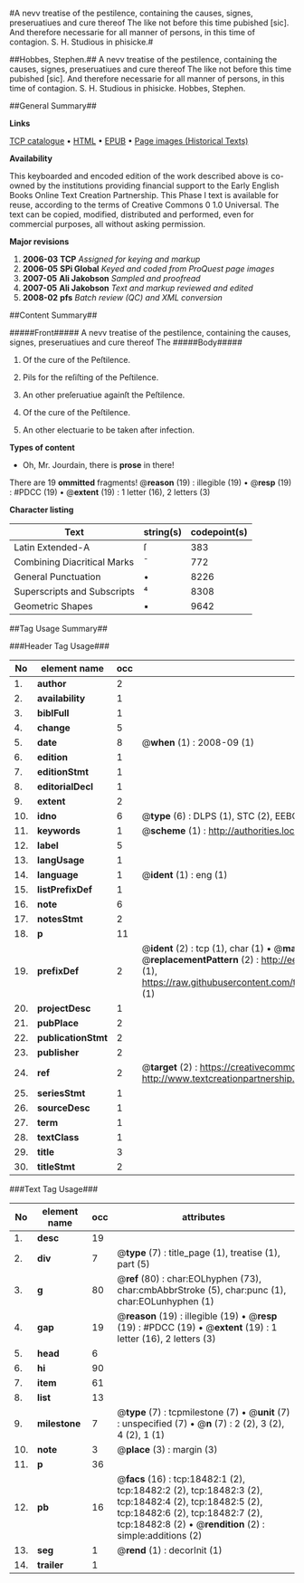 #A nevv treatise of the pestilence, containing the causes, signes, preseruatiues and cure thereof The like not before this time pubished [sic]. And therefore necessarie for all manner of persons, in this time of contagion. S. H. Studious in phisicke.#

##Hobbes, Stephen.##
A nevv treatise of the pestilence, containing the causes, signes, preseruatiues and cure thereof The like not before this time pubished [sic]. And therefore necessarie for all manner of persons, in this time of contagion. S. H. Studious in phisicke.
Hobbes, Stephen.

##General Summary##

**Links**

[TCP catalogue](http://www.ota.ox.ac.uk/tcp/)  • 
[HTML](http://tei.it.ox.ac.uk/tcp/Texts-HTML/free/A02/A02444.html)  • 
[EPUB](http://tei.it.ox.ac.uk/tcp/Texts-EPUB/free/A02/A02444.epub) • 
[Page images (Historical Texts)](https://data.historicaltexts.jisc.ac.uk/view?pubId=eebo-99853114e&pageId=eebo-99853114e-18482-1)

**Availability**

This keyboarded and encoded edition of the
	       work described above is co-owned by the institutions
	       providing financial support to the Early English Books
	       Online Text Creation Partnership. This Phase I text is
	       available for reuse, according to the terms of Creative
	       Commons 0 1.0 Universal. The text can be copied,
	       modified, distributed and performed, even for
	       commercial purposes, all without asking permission.

**Major revisions**

1. __2006-03__ __TCP__ *Assigned for keying and markup*
1. __2006-05__ __SPi Global__ *Keyed and coded from ProQuest page images*
1. __2007-05__ __Ali Jakobson__ *Sampled and proofread*
1. __2007-05__ __Ali Jakobson__ *Text and markup reviewed and edited*
1. __2008-02__ __pfs__ *Batch review (QC) and XML conversion*

##Content Summary##

#####Front#####
A nevv treatise of the pestilence, containing the causes, signes, preseruatiues and cure thereof The
#####Body#####

1. Of the cure of the Peſtilence.

1. Pils for the reſiſting of the Peſtilence.

1. An other preſeruatiue againſt the Peſtilence.

1. Of the cure of the Peſtilence.

1. An other electuarie to be taken after infection.

**Types of content**

  * Oh, Mr. Jourdain, there is **prose** in there!

There are 19 **ommitted** fragments! 
 @__reason__ (19) : illegible (19)  •  @__resp__ (19) : #PDCC (19)  •  @__extent__ (19) : 1 letter (16), 2 letters (3)

**Character listing**


|Text|string(s)|codepoint(s)|
|---|---|---|
|Latin Extended-A|ſ|383|
|Combining             Diacritical Marks|̄|772|
|General Punctuation|•|8226|
|Superscripts             and Subscripts|⁴|8308|
|Geometric Shapes|▪|9642|

##Tag Usage Summary##

###Header Tag Usage###

|No|element name|occ|attributes|
|---|---|---|---|
|1.|__author__|2||
|2.|__availability__|1||
|3.|__biblFull__|1||
|4.|__change__|5||
|5.|__date__|8| @__when__ (1) : 2008-09 (1)|
|6.|__edition__|1||
|7.|__editionStmt__|1||
|8.|__editorialDecl__|1||
|9.|__extent__|2||
|10.|__idno__|6| @__type__ (6) : DLPS (1), STC (2), EEBO-CITATION (1), PROQUEST (1), VID (1)|
|11.|__keywords__|1| @__scheme__ (1) : http://authorities.loc.gov/ (1)|
|12.|__label__|5||
|13.|__langUsage__|1||
|14.|__language__|1| @__ident__ (1) : eng (1)|
|15.|__listPrefixDef__|1||
|16.|__note__|6||
|17.|__notesStmt__|2||
|18.|__p__|11||
|19.|__prefixDef__|2| @__ident__ (2) : tcp (1), char (1)  •  @__matchPattern__ (2) : ([0-9\-]+):([0-9IVX]+) (1), (.+) (1)  •  @__replacementPattern__ (2) : http://eebo.chadwyck.com/downloadtiff?vid=$1&page=$2 (1), https://raw.githubusercontent.com/textcreationpartnership/Texts/master/tcpchars.xml#$1 (1)|
|20.|__projectDesc__|1||
|21.|__pubPlace__|2||
|22.|__publicationStmt__|2||
|23.|__publisher__|2||
|24.|__ref__|2| @__target__ (2) : https://creativecommons.org/publicdomain/zero/1.0/ (1), http://www.textcreationpartnership.org/docs/. (1)|
|25.|__seriesStmt__|1||
|26.|__sourceDesc__|1||
|27.|__term__|1||
|28.|__textClass__|1||
|29.|__title__|3||
|30.|__titleStmt__|2||


###Text Tag Usage###

|No|element name|occ|attributes|
|---|---|---|---|
|1.|__desc__|19||
|2.|__div__|7| @__type__ (7) : title_page (1), treatise (1), part (5)|
|3.|__g__|80| @__ref__ (80) : char:EOLhyphen (73), char:cmbAbbrStroke (5), char:punc (1), char:EOLunhyphen (1)|
|4.|__gap__|19| @__reason__ (19) : illegible (19)  •  @__resp__ (19) : #PDCC (19)  •  @__extent__ (19) : 1 letter (16), 2 letters (3)|
|5.|__head__|6||
|6.|__hi__|90||
|7.|__item__|61||
|8.|__list__|13||
|9.|__milestone__|7| @__type__ (7) : tcpmilestone (7)  •  @__unit__ (7) : unspecified (7)  •  @__n__ (7) : 2 (2), 3 (2), 4 (2), 1 (1)|
|10.|__note__|3| @__place__ (3) : margin (3)|
|11.|__p__|36||
|12.|__pb__|16| @__facs__ (16) : tcp:18482:1 (2), tcp:18482:2 (2), tcp:18482:3 (2), tcp:18482:4 (2), tcp:18482:5 (2), tcp:18482:6 (2), tcp:18482:7 (2), tcp:18482:8 (2)  •  @__rendition__ (2) : simple:additions (2)|
|13.|__seg__|1| @__rend__ (1) : decorInit (1)|
|14.|__trailer__|1||
